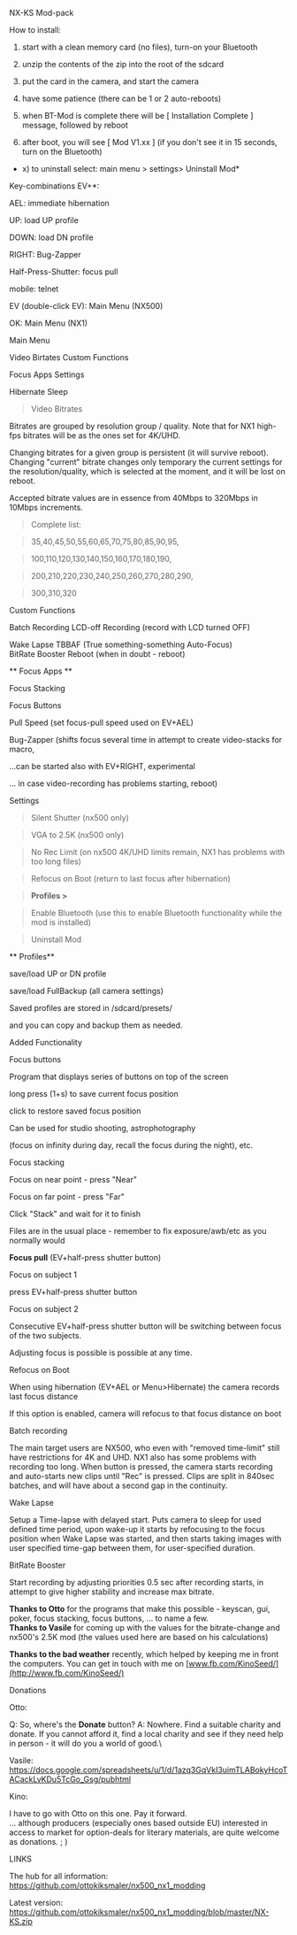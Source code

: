 NX-KS Mod-pack

How to install:

 1) start with a clean memory card (no files), turn-on your Bluetooth

2) unzip the contents of the zip into the root of the sdcard

3) put the card in the camera, and start the camera

4) have some patience (there can be 1 or 2 auto-reboots)

5) when BT-Mod is complete there will be \[ Installation Complete \]
message, followed by reboot

6) after boot, you will see \[ Mod V1.xx \] (if you don\'t see it in 15
seconds, turn on the Bluetooth)

 * x) to uninstall select: main menu \> settings\> Uninstall Mod*

Key-combinations EV+\*:

AEL: immediate hibernation

UP: load UP profile

DOWN: load DN profile

RIGHT: Bug-Zapper

Half-Press-Shutter: focus pull

mobile: telnet

EV (double-click EV): Main Menu (NX500)

OK: Main Menu (NX1)

Main Menu

Video Birtates Custom Functions

Focus Apps Settings

Hibernate Sleep

> Video Bitrates

Bitrates are grouped by resolution group / quality. Note that for NX1
high-fps bitrates will be as the ones set for 4K/UHD.

Changing bitrates for a given group is persistent (it will survive
reboot). Changing "current" bitrate changes only temporary the current
settings for the resolution/quality, which is selected at the moment,
and it will be lost on reboot.

Accepted bitrate values are in essence from 40Mbps to 320Mbps in 10Mbps
increments.

> Complete list:

> 35,40,45,50,55,60,65,70,75,80,85,90,95,

> 100,110,120,130,140,150,160,170,180,190,

> 200,210,220,230,240,250,260,270,280,290,

> 300,310,320

Custom Functions

Batch Recording LCD-off Recording (record with LCD turned OFF)

Wake Lapse TBBAF (True something-something Auto-Focus)\
BitRate Booster Reboot (when in doubt - reboot)

** Focus Apps **

Focus Stacking

Focus Buttons

Pull Speed (set focus-pull speed used on EV+AEL)

Bug-Zapper (shifts focus several time in attempt to create video-stacks
for macro,

\...can be started also with EV+RIGHT, experimental

... in case video-recording has problems starting, reboot)

Settings

> Silent Shutter (nx500 only)

> VGA to 2.5K (nx500 only)

> No Rec Limit (on nx500 4K/UHD limits remain, NX1 has problems with too
> long files)

> Refocus on Boot (return to last focus after hibernation)

> **Profiles \>**

> Enable Bluetooth (use this to enable Bluetooth functionality while the
> mod is installed)

> Uninstall Mod

** Profiles**

save/load UP or DN profile

save/load FullBackup (all camera settings)

Saved profiles are stored in /sdcard/presets/

and you can copy and backup them as needed.

Added Functionality

Focus buttons

Program that displays series of buttons on top of the screen

long press (1+s) to save current focus position

click to restore saved focus position

Can be used for studio shooting, astrophotography

(focus on infinity during day, recall the focus during the night), etc.

Focus stacking

Focus on near point - press \"Near\"

Focus on far point - press \"Far\"

Click \"Stack\" and wait for it to finish

Files are in the usual place - remember to fix exposure/awb/etc as you
normally would

**Focus pull** (EV+half-press shutter button)

Focus on subject 1

press EV+half-press shutter button

Focus on subject 2

Consecutive EV+half-press shutter button will be switching between focus
of the two subjects.

Adjusting focus is possible is possible at any time.

Refocus on Boot

When using hibernation (EV+AEL or Menu\>Hibernate) the camera records
last focus distance

If this option is enabled, camera will refocus to that focus distance on
boot

Batch recording

The main target users are NX500, who even with \"removed time-limit\"
still have restrictions for 4K and UHD. NX1 also has some problems with
recording too long. When button is pressed, the camera starts recording
and auto-starts new clips until \"Rec\" is pressed. Clips are split in
840sec batches, and will have about a second gap in the continuity.

Wake Lapse

Setup a Time-lapse with delayed start. Puts camera to sleep for used
defined time period, upon wake-up it starts by refocusing to the focus
position when Wake Lapse was started, and then starts taking images with
user specified time-gap between them, for user-specified duration.

BitRate Booster

Start recording by adjusting priorities 0.5 sec after recording starts,
in attempt to give higher stability and increase max bitrate.

**Thanks to Otto** for the programs that make this possible - keyscan,
gui, poker, focus stacking, focus buttons, \... to name a few.\
**Thanks to Vasile** for coming up with the values for the
bitrate-change and nx500\'s 2.5K mod (the values used here are based on
his calculations)

**Thanks to the bad weather** recently, which helped by keeping me in
front the computers. You can get in touch with me on
[www.fb.com/KinoSeed/](http://www.fb.com/KinoSeed/)

Donations

Otto:

Q: So, where\'s the **Donate** button? A: Nowhere. Find a suitable
charity and donate. If you cannot afford it, find a local charity and
see if they need help in person - it will do you a world of good.\

Vasile:
<https://docs.google.com/spreadsheets/u/1/d/1azq3GqVkI3uimTLABokyHcoTACackLvKDu5TcGo_Gsg/pubhtml>

Kino:

I have to go with Otto on this one. Pay it forward.\
... although producers (especially ones based outside EU) interested in
access to market for option-deals for literary materials, are quite
welcome as donations. ; )

LINKS

The hub for all information:
<https://github.com/ottokiksmaler/nx500_nx1_modding>

Latest version:
<https://github.com/ottokiksmaler/nx500_nx1_modding/blob/master/NX-KS.zip>
